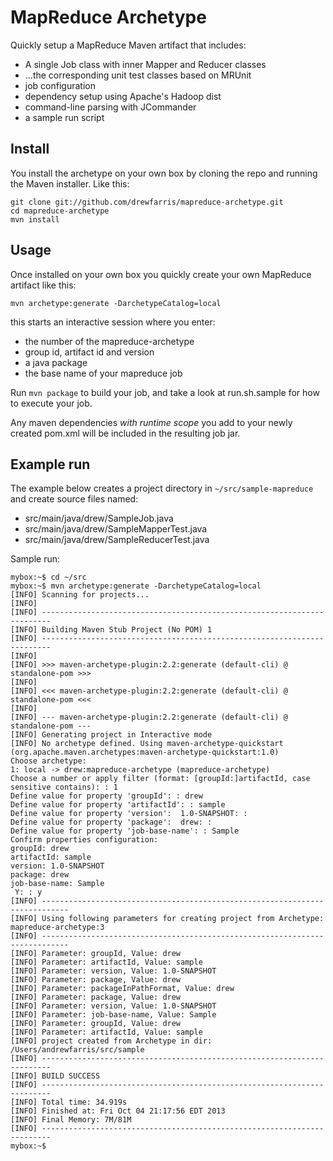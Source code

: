 MapReduce Archetype
============================

Quickly setup a MapReduce Maven artifact that includes: 

 - A single Job class with inner Mapper and Reducer classes
 - ...the corresponding unit test classes based on MRUnit 
 - job configuration
 - dependency setup using Apache's Hadoop dist
 - command-line parsing with JCommander
 - a sample run script
 

Install
----------------------------

You install the archetype on your own box by cloning the repo and running 
the Maven installer. Like this: 

    git clone git://github.com/drewfarris/mapreduce-archetype.git 
    cd mapreduce-archetype
    mvn install
    
    
Usage 
-----------------------------

Once installed on your own box you quickly create your own MapReduce artifact
like this:

    mvn archetype:generate -DarchetypeCatalog=local

this starts an interactive session where you enter: 

 - the number of the mapreduce-archetype
 - group id, artifact id and version
 - a java package
 - the base name of your mapreduce job
 
Run `mvn package` to build your job, and take a look at run.sh.sample for how to execute your job. 

Any maven dependencies *with runtime scope* you add to your newly created pom.xml will be included
in the resulting job jar. 

Example run
-------------------------------------------------------
 The example below creates a project directory in `~/src/sample-mapreduce` and 
 create source files named: 
 
  - src/main/java/drew/SampleJob.java
  - src/main/java/drew/SampleMapperTest.java
  - src/main/java/drew/SampleReducerTest.java

Sample run: 

    mybox:~$ cd ~/src
    mybox:~$ mvn archetype:generate -DarchetypeCatalog=local
    [INFO] Scanning for projects...
    [INFO]
    [INFO] ------------------------------------------------------------------------
    [INFO] Building Maven Stub Project (No POM) 1
    [INFO] ------------------------------------------------------------------------
    [INFO]
    [INFO] >>> maven-archetype-plugin:2.2:generate (default-cli) @ standalone-pom >>>
    [INFO]
    [INFO] <<< maven-archetype-plugin:2.2:generate (default-cli) @ standalone-pom <<<
    [INFO]
    [INFO] --- maven-archetype-plugin:2.2:generate (default-cli) @ standalone-pom ---
    [INFO] Generating project in Interactive mode
    [INFO] No archetype defined. Using maven-archetype-quickstart (org.apache.maven.archetypes:maven-archetype-quickstart:1.0)
    Choose archetype:
    1: local -> drew:mapreduce-archetype (mapreduce-archetype)
    Choose a number or apply filter (format: [groupId:]artifactId, case sensitive contains): : 1
    Define value for property 'groupId': : drew
    Define value for property 'artifactId': : sample
    Define value for property 'version':  1.0-SNAPSHOT: :
    Define value for property 'package':  drew: :
    Define value for property 'job-base-name': : Sample
    Confirm properties configuration:
    groupId: drew
    artifactId: sample
    version: 1.0-SNAPSHOT
    package: drew
    job-base-name: Sample
     Y: : y
    [INFO] ----------------------------------------------------------------------------
    [INFO] Using following parameters for creating project from Archetype: mapreduce-archetype:3
    [INFO] ----------------------------------------------------------------------------
    [INFO] Parameter: groupId, Value: drew
    [INFO] Parameter: artifactId, Value: sample
    [INFO] Parameter: version, Value: 1.0-SNAPSHOT
    [INFO] Parameter: package, Value: drew
    [INFO] Parameter: packageInPathFormat, Value: drew
    [INFO] Parameter: package, Value: drew
    [INFO] Parameter: version, Value: 1.0-SNAPSHOT
    [INFO] Parameter: job-base-name, Value: Sample
    [INFO] Parameter: groupId, Value: drew
    [INFO] Parameter: artifactId, Value: sample
    [INFO] project created from Archetype in dir: /Users/andrewfarris/src/sample
    [INFO] ------------------------------------------------------------------------
    [INFO] BUILD SUCCESS
    [INFO] ------------------------------------------------------------------------
    [INFO] Total time: 34.919s
    [INFO] Finished at: Fri Oct 04 21:17:56 EDT 2013
    [INFO] Final Memory: 7M/81M
    [INFO] ------------------------------------------------------------------------
    mybox:~$ 

